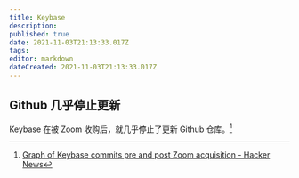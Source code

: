 ```yaml
---
title: Keybase
description: 
published: true
date: 2021-11-03T21:13:33.017Z
tags:
editor: markdown
dateCreated: 2021-11-03T21:13:33.017Z
---
```


## Github 几乎停止更新

Keybase 在被 Zoom 收购后，就几乎停止了更新 Github 仓库。[^28814210]

[^28814210]: [Graph of Keybase commits pre and post Zoom acquisition - Hacker News](https://web.archive.org/web/20211011112919/https://news.ycombinator.com/item?id=28814210)
